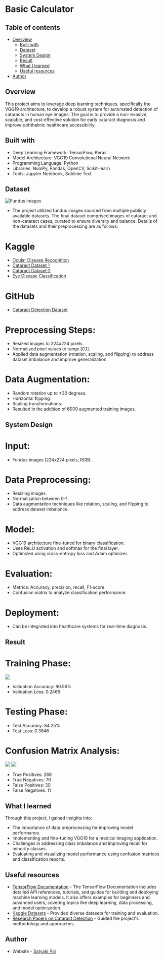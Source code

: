 #  Basic Calculator 

## Table of contents

- [Overview](#overview)
  - [Built with](#built-with)
  - [Dataset](#dataset)
  - [System Design](#system-design)
  - [Result](#result)
  - [What I learned](#what-i-learned)
  - [Useful resources](#useful-resources)
- [Author](#author)

## Overview

This project aims to leverage deep learning techniques, specifically the VGG19 architecture, to develop a robust system for automated detection of cataracts in human eye images. The goal is to provide a non-invasive, scalable, and cost-effective solution for early cataract diagnosis and improve ophthalmic healthcare accessibility.

## Built with

- Deep Learning Framework: TensorFlow, Keras
- Model Architecture: VGG19 Convolutional Neural Network
- Programming Language: Python
- Libraries: NumPy, Pandas, OpenCV, Scikit-learn
- Tools: Jupyter Notebook, Sublime Text

## Dataset

![Fundus Images](./image.png)
- The project utilized fundus images sourced from multiple publicly available datasets. The final dataset comprised images of cataract and non-cataract cases, curated to ensure diversity and balance. Details of the datasets and their preprocessing are as follows:

# Kaggle

- [Ocular Disease Recognition](https://www.kaggle.com/datasets/andrewmvd/ocular-disease-recognition-odir5k)
- [Cataract Dataset 1](https://www.kaggle.com/datasets/nandanp6/cataract-image-dataset)
- [Cataract Dataset 2](https://www.kaggle.com/datasets/jr2ngb/cataractdataset/data)
- [Eye Disease Classification](https://www.kaggle.com/datasets/gunavenkatdoddi/eye-diseases-classification)

# GitHub

- [Cataract Detection Dataset](https://github.com/krishnabojha/Cataract_Detection-using-CNN)

# Preprocessing Steps:

- Resized images to 224x224 pixels.
- Normalized pixel values to range [0,1].
- Applied data augmentation (rotation, scaling, and flipping) to address dataset imbalance and improve generalization.

# Data Augmentation:

- Random rotation up to ±30 degrees.
- Horizontal flipping.
- Scaling transformations.
- Resulted in the addition of 6000 augmented training images.

## System Design

# Input: 

- Fundus images (224x224 pixels, RGB).

# Data Preprocessing:

- Resizing images.
- Normalization between 0-1.
- Data augmentation techniques like rotation, scaling, and flipping to address dataset imbalance.

# Model:

- VGG19 architecture fine-tuned for binary classification.
- Uses ReLU activation and softmax for the final layer.
- Optimized using cross-entropy loss and Adam optimizer.

# Evaluation:

- Metrics: Accuracy, precision, recall, F1-score.
- Confusion matrix to analyze classification performance.

# Deployment:

- Can be integrated into healthcare systems for real-time diagnosis.

## Result

# Training Phase:
![](./screenshot/1.png)
- Validation Accuracy: 90.56%
- Validation Loss: 0.2465
# Testing Phase:
- Test Accuracy: 84.25%
- Test Loss: 0.3846
# Confusion Matrix Analysis:
![](./screenshot/2.png)
![](./screenshot/3.png)
- True Positives: 289
- True Negatives: 70
- False Positives: 30
- False Negatives: 11

## What I learned

Through this project, I gained insights into:

- The importance of data preprocessing for improving model performance.
- Implementing and fine-tuning VGG19 for a medical imaging application.
- Challenges in addressing class imbalance and improving recall for minority classes.
- Evaluating and visualizing model performance using confusion matrices and classification reports.

## Useful resources

- [TensorFlow Documentation](https://www.tensorflow.org/) - The TensorFlow Documentation includes detailed API references, tutorials, and guides for building and deploying machine learning models. It also offers examples for beginners and advanced users, covering topics like deep learning, data processing, and model optimization.
- [Kaggle Datasets](https://www.kaggle.com/) - Provided diverse datasets for training and evaluation.
- [Research Papers on Cataract Detection](https://scholar.google.com/) - Guided the project's methodology and approaches.


## Author

- Website - [Satyaki Pal](https://www.linkedin.com/in/satyakipal2812)
